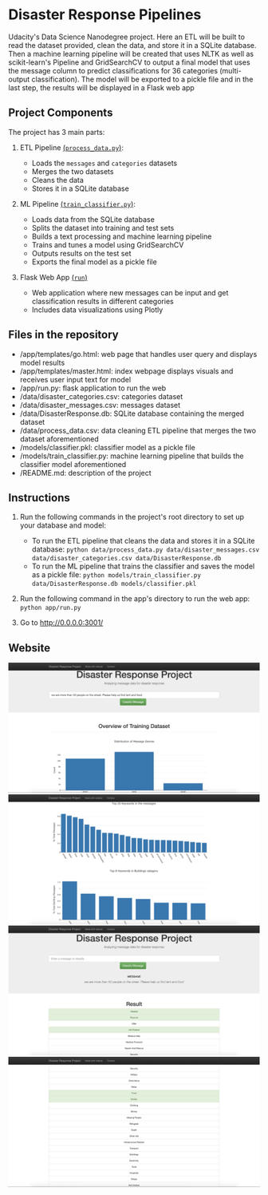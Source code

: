 # Disaster Response Pipelines
Udacity's Data Science Nanodegree project. 
Here an ETL will be built to read the dataset provided, clean the data, and store it in a SQLite database. Then a 
machine learning pipeline will be created that uses NLTK as well as scikit-learn's Pipeline and GridSearchCV to 
output a final model that uses the message column to predict classifications for 36 categories (multi-output 
classification). The model will be exported to a pickle file and in the last step, the results will be displayed 
in a Flask web app

## Project Components
The project has 3 main parts:

1. ETL Pipeline [(```process_data.py```)](data/process_data.py):
    + Loads the ```messages``` and ```categories``` datasets
    + Merges the two datasets
    + Cleans the data
    + Stores it in a SQLite database
    
2. ML Pipeline [(```train_classifier.py```)](models/train_classifier.py):
    + Loads data from the SQLite database
    + Splits the dataset into training and test sets
    + Builds a text processing and machine learning pipeline
    + Trains and tunes a model using GridSearchCV
    + Outputs results on the test set
    + Exports the final model as a pickle file
    
3. Flask Web App [(```run```)](app/run.py)
    + Web application where new messages can be input and get classification results in 
    different categories
    + Includes data visualizations using Plotly

## Files in the repository
* /app/templates/go.html: web page that handles user query and displays model results
* /app/templates/master.html: index webpage displays visuals and receives user input text for model
* /app/run.py: flask application to run the web
* /data/disaster_categories.csv: categories dataset
* /data/disaster_messages.csv: messages dataset
* /data/DisasterResponse.db: SQLite database containing the merged dataset
* /data/process_data.csv: data cleaning ETL pipeline that merges the two dataset aforementioned
* /models/classifier.pkl: classifier model as a pickle file
* /models/train_classifier.py: machine learning pipeline that builds the classifier model aforementioned
* /README.md: description of the project

## Instructions
1. Run the following commands in the project's root directory to set up your database and model:
    - To run the ETL pipeline that cleans the data and stores it in a SQLite database:
        `python data/process_data.py data/disaster_messages.csv data/disaster_categories.csv data/DisasterResponse.db`
    - To run the ML pipeline that trains the classifier and saves the model as a pickle file:
        `python models/train_classifier.py data/DisasterResponse.db models/classifier.pkl`

2. Run the following command in the app's directory to run the web app:
    `python app/run.py`

3. Go to http://0.0.0.0:3001/

## Website
![Dataset_insights_1](https://github.com/pedflotor/Disaster_Response_Pipelines/blob/main/pics/Dataset_insights_1.png)
![Dataset_insights_2](https://github.com/pedflotor/Disaster_Response_Pipelines/blob/main/pics/Dataset_insights_2.png)
![Message_Categorization_1](https://github.com/pedflotor/Disaster_Response_Pipelines/blob/main/pics/Message_Categorization_1.png)
![Message_Categorization_2](https://github.com/pedflotor/Disaster_Response_Pipelines/blob/main/pics/Message_Categorization_2.png)